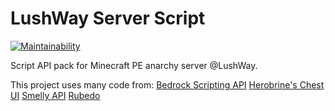 # LushWay Server Script

[![Maintainability](https://api.codeclimate.com/v1/badges/5ebbef5256d1206adaf4/maintainability)](https://codeclimate.com/github/LushWay/Scripts/maintainability)

Script API pack for Minecraft PE anarchy server @LushWay. 

This project uses many code from:
  [Bedrock Scripting API](https://discord.gg/wMSBmuBB)
  [Herobrine's Chest UI](https://github.com/Herobrine643928/Chest-UI/)
  [Smelly API](https://github.com/Smelly-API/Smelly-API)
  [Rubedo](https://github.com/smell-of-curry/rubedo)
